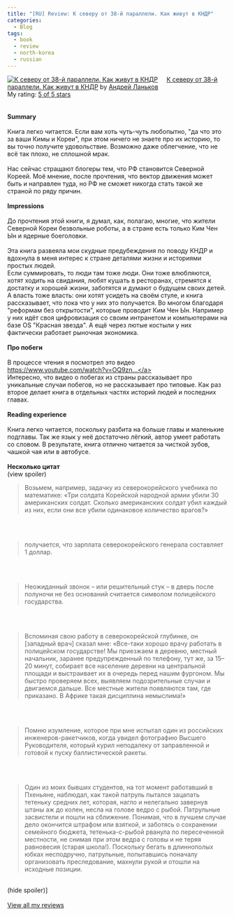 ```yaml
---
title: "[RU] Review: К северу от 38-й параллели. Как живут в КНДР"
categories:
  - Blog
tags:
  - book
  - review
  - north-korea
  - russian
---
```


<a href="https://www.goodreads.com/book/show/53330256-38-" style="float: left; padding-right: 20px"><img border="0" alt="К северу от 38-й параллели. Как живут в КНДР" src="https://i.gr-assets.com/images/S/compressed.photo.goodreads.com/books/1588611811l/53330256._SX98_.jpg" /></a><a href="https://www.goodreads.com/book/show/53330256-38-">К северу от 38-й параллели. Как живут в КНДР</a> by <a href="https://www.goodreads.com/author/show/8295048._">Андрей Ланьков</a><br/>
My rating: <a href="https://www.goodreads.com/review/show/4544159771">5 of 5 stars</a><br /><br />
<br>
<b>Summary</b><br /><br />Книга легко читается. Если вам хоть чуть-чуть любопытно, "да что это за ваши Кимы и Кореи", при этом ничего не знаете про их историю, то вы точно получите удовольствие. Возможно даже облегчение, что не всё так плохо, не сплошной мрак.<br /><br />Нас сейчас стращают блогеры тем, что РФ становится Северной Кореей. Моё мнение, после прочтения, что вектор движения может быть и направлен туда, но РФ не сможет никогда стать такой же страной по ряду причин.<br /><br /><b>Impressions</b><br /><br />До прочтения этой книги, я думал, как, полагаю, многие, что жители Северной Кореи безвольные роботы, а в стране есть только Ким Чен Ын и ядерные боеголовки.<br /><br />Эта книга развеяла мои скудные предубеждения по поводу КНДР и вдохнула в меня интерес к стране деталями жизни и историями простых людей.<br />Если суммировать, то люди там тоже люди. Они тоже влюбляются, хотят ходить на свидания, любят кушать в ресторанах, стремятся к достатку и хорошей жизни, заботятся и думают о будущем своих детей. А власть тоже власть: они хотят усидеть на своём стуле, и книга рассказывает, что пока что у них это получается. Во многом благодаря "реформам без открытости", которые проводит Ким Чен Ын. Например у них идёт своя цифровизация со своим интранетом и компьютерами на базе OS "Красная звезда". А ещё через лютые костыли у них фактически работает рыночная экономика.<br /><br /><b>Про побеги</b><br /><br />В процессе чтения я посмотрел это видео <a target="_blank" rel="noopener nofollow" href="https://www.youtube.com/watch?v=OQ9zng2S810">https://www.youtube.com/watch?v=OQ9zn...</a><br />Интересно, что видео о побегах из страны рассказывает про уникальные случаи побегов, но не рассказывает про типовые. Как раз второе делает книга в отдельных частях историй людей и последних главах.<br /><br /><b>Reading experience</b><br /><br />Книга легко читается, поскольку разбита на больше главы и маленькие подглавы. Так же язык у неё достаточно лёгкий, автор умеет работать со словом. В результате, книга отлично читается за чисткой зубов, чашкой чая или в автобусе.<br /><br /><b>Несколько цитат</b><br /><a class="jsShowSpoiler spoilerAction">(view spoiler)</a><span class="spoilerContainer" style="display: none">[
  <br />
  <blockquote>Возьмем, например, задачку из северокорейского учебника по математике: «Три солдата Корейской народной армии убили 30 американских солдат. Сколько американских солдат убил каждый из них, если они все убили одинаковое количество врагов?»</blockquote>
  <br />
  <br />
  <blockquote>получается, что зарплата северокорейского генерала составляет 1 доллар.</blockquote>
  <br />
  <br />
  <blockquote>Неожиданный звонок – или решительный стук – в дверь после полуночи не без оснований считается символом полицейского государства. </blockquote>
  <br />
  <br />
  <blockquote>Вспоминая свою работу в северокорейской глубинке, он [западный врач] сказал мне: «Все-таки хорошо врачу работать в полицейском государстве! Мы приезжаем в деревню, местный начальник, заранее предупрежденный по телефону, тут же, за 15–20 минут, собирает все население деревни на центральной площади и выстраивает их в очередь перед нашим фургоном. Мы быстро проверяем всех, выявляем подозрительные случаи и двигаемся дальше. Все местные жители появляются там, где приказано. В Африке такая дисциплина немыслима!»</blockquote>
  <br />
  <br />
  <blockquote>Помню изумление, которое при мне испытал один из российских инженеров-ракетчиков, когда увидел фотографию Высшего Руководителя, который курил неподалеку от заправленной и готовой к пуску баллистической ракеты.</blockquote>
  <br />
  <br />
  <blockquote>Один из моих бывших студентов, на тот момент работавший в Пхеньяне, наблюдал, как такой патруль пытался зацапать тетеньку средних лет, которая, нагло и нелегально завернув штаны аж до колен, несла на голове ведро с рыбой. Патрульные засвистели и пошли на сближение. Понимая, что в лучшем случае дело окончится штрафом или взяткой, и заботясь о сохранении семейного бюджета, тетенька-с-рыбой рванула по пересеченной местности, не снимая при этом ведра с головы и не теряя равновесия (старая школа!). Поскольку бегать в длиннополых юбках несподручно, патрульные, попытавшись поначалу организовать преследование, махнули рукой и отошли на исходные позиции.</blockquote>
  <br />
 <a class="jsHideSpoiler spoilerAction">(hide spoiler)</a>]</span>
<br/><br/>
<a href="https://www.goodreads.com/review/list/138470029-nikita">View all my reviews</a>

